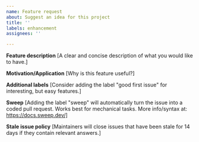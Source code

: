 ```yaml
---
name: Feature request
about: Suggest an idea for this project
title: ''
labels: enhancement
assignees: ''

---
```


**Feature description**
[A clear and concise description of what you would like to have.]

**Motivation/Application**
[Why is this feature useful?]

**Additional labels**
[Consider adding the label "good first issue" for interesting, but easy features.]

**Sweep**
[Adding the label "sweep" will automatically turn the issue into a coded pull request. Works best for mechanical tasks. More info/syntax at: https://docs.sweep.dev/]

**Stale issue policy**
[Maintainers will close issues that have been stale for 14 days if they contain relevant answers.]